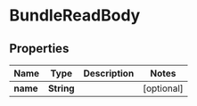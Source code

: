 

# BundleReadBody


## Properties

| Name | Type | Description | Notes |
|------------ | ------------- | ------------- | -------------|
|**name** | **String** |  |  [optional] |



